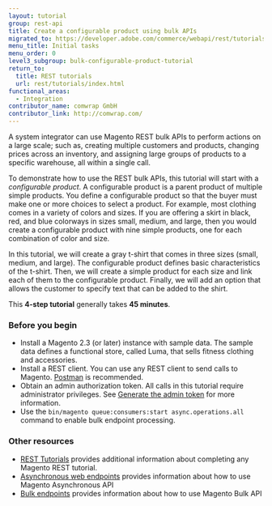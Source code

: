 ```yaml
---
layout: tutorial
group: rest-api
title: Create a configurable product using bulk APIs
migrated_to: https://developer.adobe.com/commerce/webapi/rest/tutorials/config-product-intro/
menu_title: Initial tasks
menu_order: 0
level3_subgroup: bulk-configurable-product-tutorial
return_to:
  title: REST tutorials
  url: rest/tutorials/index.html
functional_areas:
  - Integration
contributor_name: comwrap GmbH
contributor_link: http://comwrap.com/
---
```


A system integrator can use Magento REST bulk APIs to perform actions on a large scale; such as, creating multiple customers and products, changing prices across an inventory, and assigning large groups of products to a specific warehouse, all within a single call.

 To demonstrate how to use the REST bulk APIs, this tutorial will start with a _configurable product_. A configurable product is a parent product of multiple simple products. You define a configurable product so that the buyer must make one or more choices to select a product. For example, most clothing comes in a variety of colors and sizes. If you are offering a skirt in black, red, and blue colorways in sizes small, medium, and large, then you would create a configurable product with nine simple products, one for each combination of color and size.

 In this tutorial, we will create a gray t-shirt that comes in three sizes (small, medium, and large). The configurable product defines basic characteristics of the t-shirt. Then, we will create a simple product for each size and link each of them to the configurable product. Finally, we will add an option that allows the customer to specify text that can be added to the shirt.

 This **4-step tutorial** generally takes **45 minutes**.

### Before you begin

*  Install a Magento 2.3 (or later) instance with sample data. The sample data defines a functional store, called Luma, that sells fitness clothing and accessories.
*  Install a REST client. You can use any REST client to send calls to Magento. [Postman](https://www.getpostman.com/) is recommended.
*  Obtain an admin authorization token. All calls in this tutorial require administrator privileges. See [Generate the admin token](https://developer.adobe.com/commerce/webapi/rest/tutorials/prerequisite-tasks/create-admin-token.html) for more information.
*  Use the `bin/magento queue:consumers:start async.operations.all` command to enable bulk endpoint processing.

### Other resources

*  [REST Tutorials](https://developer.adobe.com/commerce/webapi/rest/tutorials/index.html) provides additional information about completing any Magento REST tutorial.
*  [Asynchronous web endpoints](https://developer.adobe.com/commerce/webapi/rest/asynchronous-web-endpoints.html) provides information about how to use Magento Asynchronous API
*  [Bulk endpoints](https://developer.adobe.com/commerce/webapi/rest/bulk-endpoints.html) provides information about how to use Magento Bulk API